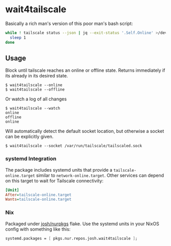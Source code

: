 # wait4tailscale

Basically a rich man's version of this poor man's bash script:

```bash
while ! tailscale status --json | jq --exit-status '.Self.Online' >/dev/null
  sleep 1
done
```

## Usage

Block until tailscale reaches an online or offline state. Returns immediately if its already in its desired state.

```
$ wait4tailscale --online
$ wait4tailscale --offline
```

Or watch a log of all changes

```
$ wait4tailscale --watch
online
offline
online
```

Will automatically detect the default socket location, but otherwise a socket can be explicitly given.

```
$ wait4tailscale --socket /var/run/tailscale/tailscaled.sock
```

### systemd Integration

The package includes systemd units that provide a `tailscale-online.target` similar to `network-online.target`. Other services can depend on this target to wait for Tailscale connectivity:

```ini
[Unit]
After=tailscale-online.target
Wants=tailscale-online.target
```

### Nix

Packaged under [josh/nurpkgs](https://github.com/josh/nurpkgs) flake. Use the systemd units in your NixOS config with something like this:

```nix
systemd.packages = [ pkgs.nur.repos.josh.wait4tailscale ];
```
